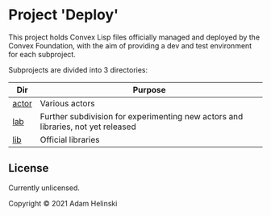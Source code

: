 # Project 'Deploy'

This project holds Convex Lisp files officially managed and deployed by the Convex Foundation, with the aim of providing a dev
and test environment for each subproject.

Subprojects are divided into 3 directories:

| Dir | Purpose |
|---|---|
| [actor](./actor) | Various actors |
| [lab](./lab) | Further subdivision for experimenting new actors and libraries, not yet released |
| [lib](./lib) | Official libraries


## License

Currently unlicensed.

Copyright © 2021 Adam Helinski

